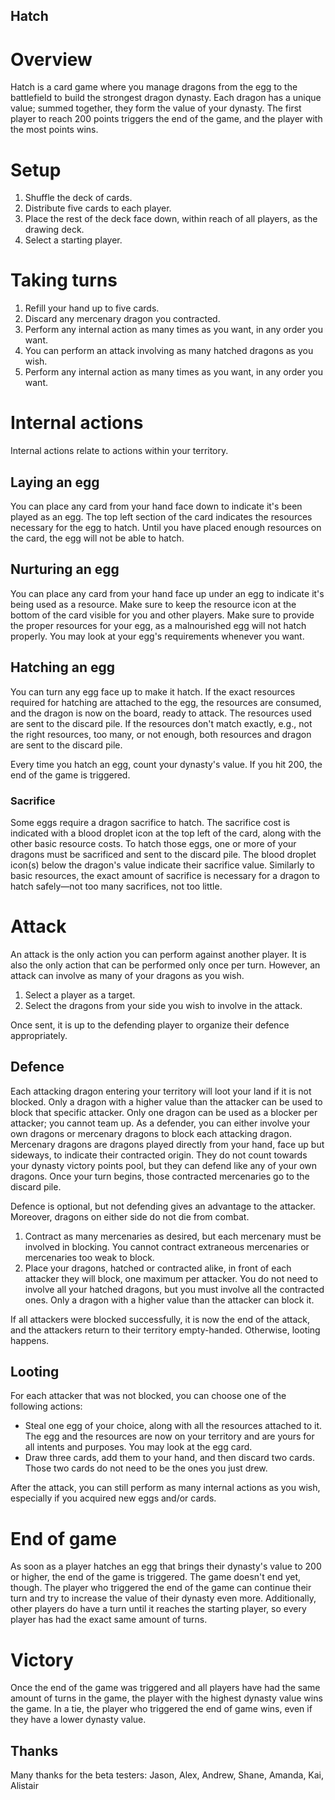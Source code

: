 ## Hatch

# Overview

Hatch is a card game where you manage dragons from the egg to the battlefield to build the strongest dragon dynasty. Each dragon has a unique value; summed together, they form the value of your dynasty. The first player to reach 200 points triggers the end of the game, and the player with the most points wins.

# Setup

1. Shuffle the deck of cards.
2. Distribute five cards to each player.
3. Place the rest of the deck face down, within reach of all players, as the drawing deck.
4. Select a starting player.

# Taking turns

1. Refill your hand up to five cards.
2. Discard any mercenary dragon you contracted.
3. Perform any internal action as many times as you want, in any order you want.
4. You can perform an attack involving as many hatched dragons as you wish.
5. Perform any internal action as many times as you want, in any order you want.

# Internal actions

Internal actions relate to actions within your territory.

## Laying an egg

You can place any card from your hand face down to indicate it's been played as an egg. The top left section of the card indicates the resources necessary for the egg to hatch. Until you have placed enough resources on the card, the egg will not be able to hatch.

## Nurturing an egg

You can place any card from your hand face up under an egg to indicate it's being used as a resource. Make sure to keep the resource icon at the bottom of the card visible for you and other players. Make sure to provide the proper resources for your egg, as a malnourished egg will not hatch properly. You may look at your egg's requirements whenever you want.

## Hatching an egg

You can turn any egg face up to make it hatch. If the exact resources required for hatching are attached to the egg, the resources are consumed, and the dragon is now on the board, ready to attack. The resources used are sent to the discard pile. If the resources don't match exactly, e.g., not the right resources, too many, or not enough, both resources and dragon are sent to the discard pile.

Every time you hatch an egg, count your dynasty's value. If you hit 200, the end of the game is triggered.

### Sacrifice

Some eggs require a dragon sacrifice to hatch. The sacrifice cost is indicated with a blood droplet icon at the top left of the card, along with the other basic resource costs. To hatch those eggs, one or more of your dragons must be sacrificed and sent to the discard pile. The blood droplet icon(s) below the dragon's value indicate their sacrifice value. Similarly to basic resources, the exact amount of sacrifice is necessary for a dragon to hatch safely—not too many sacrifices, not too little.

# Attack

An attack is the only action you can perform against another player. It is also the only action that can be performed only once per turn. However, an attack can involve as many of your dragons as you wish.

1. Select a player as a target.
2. Select the dragons from your side you wish to involve in the attack.

Once sent, it is up to the defending player to organize their defence appropriately.

## Defence

Each attacking dragon entering your territory will loot your land if it is not blocked. Only a dragon with a higher value than the attacker can be used to block that specific attacker. Only one dragon can be used as a blocker per attacker; you cannot team up. As a defender, you can either involve your own dragons or mercenary dragons to block each attacking dragon. Mercenary dragons are dragons played directly from your hand, face up but sideways, to indicate their contracted origin. They do not count towards your dynasty victory points pool, but they can defend like any of your own dragons. Once your turn begins, those contracted mercenaries go to the discard pile.

Defence is optional, but not defending gives an advantage to the attacker. Moreover, dragons on either side do not die from combat.

1. Contract as many mercenaries as desired, but each mercenary must be involved in blocking. You cannot contract extraneous mercenaries or mercenaries too weak to block.
2. Place your dragons, hatched or contracted alike, in front of each attacker they will block, one maximum per attacker. You do not need to involve all your hatched dragons, but you must involve all the contracted ones. Only a dragon with a higher value than the attacker can block it.

If all attackers were blocked successfully, it is now the end of the attack, and the attackers return to their territory empty-handed. Otherwise, looting happens.

## Looting

For each attacker that was not blocked, you can choose one of the following actions:

- Steal one egg of your choice, along with all the resources attached to it. The egg and the resources are now on your territory and are yours for all intents and purposes. You may look at the egg card.
- Draw three cards, add them to your hand, and then discard two cards. Those two cards do not need to be the ones you just drew.

After the attack, you can still perform as many internal actions as you wish, especially if you acquired new eggs and/or cards.

# End of game

As soon as a player hatches an egg that brings their dynasty's value to 200 or higher, the end of the game is triggered. The game doesn't end yet, though. The player who triggered the end of the game can continue their turn and try to increase the value of their dynasty even more. Additionally, other players do have a turn until it reaches the starting player, so every player has had the exact same amount of turns.

# Victory

Once the end of the game was triggered and all players have had the same amount of turns in the game, the player with the highest dynasty value wins the game. In a tie, the player who triggered the end of game wins, even if they have a lower dynasty value.

## Thanks

Many thanks for the beta testers: Jason, Alex, Andrew, Shane, Amanda, Kai, Alistair
